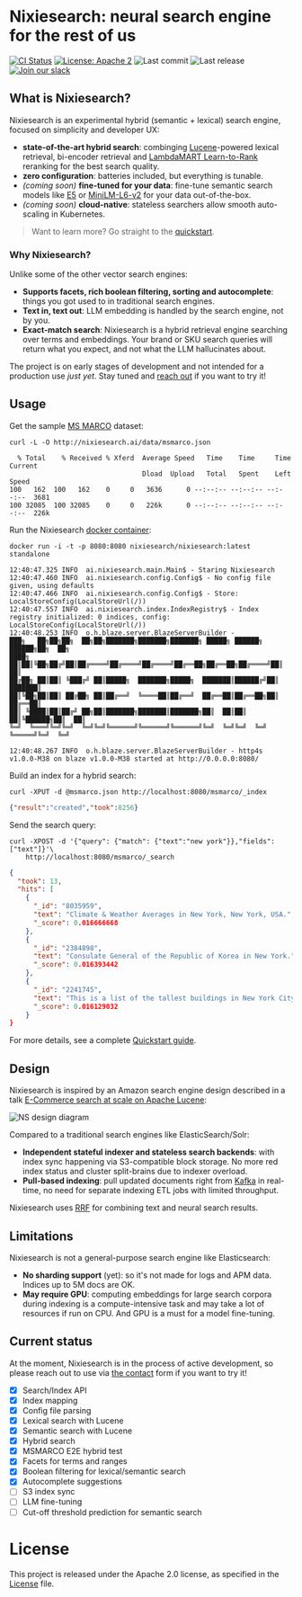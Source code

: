 # Nixiesearch: neural search engine for the rest of us

[![CI Status](https://github.com/nixiesearch/nixiesearch/workflows/Tests/badge.svg)](https://github.com/nixiesearch/nixiesearch/actions)
[![License: Apache 2](https://img.shields.io/badge/License-Apache2-green.svg)](https://opensource.org/licenses/Apache-2.0)
![Last commit](https://img.shields.io/github/last-commit/nixiesearch/nixiesearch)
![Last release](https://img.shields.io/github/release/nixiesearch/nixiesearch)
[![Join our slack](https://img.shields.io/badge/Slack-join%20the%20community-blue?logo=slack&style=social)](https://communityinviter.com/apps/nixiesearch/nixiesearch)

## What is Nixiesearch?

Nixiesearch is an experimental hybrid (semantic + lexical) search engine, focused on simplicity and developer UX:

* **state-of-the-art hybrid search**: combinging [Lucene](https://lucene.apache.org/)-powered lexical retrieval, bi-encoder retrieval and [LambdaMART Learn-to-Rank](https://xgboost.readthedocs.io/en/latest/tutorials/learning_to_rank.html) reranking for the best search quality.
* **zero configuration**: batteries included, but everything is tunable.
* *(coming soon)* **fine-tuned for your data**: fine-tune semantic search models like [E5](https://huggingface.co/intfloat/e5-base-v2)
  or [MiniLM-L6-v2](https://huggingface.co/sentence-transformers/all-MiniLM-L6-v2) for your data out-of-the-box.
* *(coming soon)* **cloud-native**: stateless searchers allow smooth auto-scaling in Kubernetes.

> Want to learn more? Go straight to the [quickstart](https://www.nixiesearch.ai/quickstart/). 

### Why Nixiesearch?

Unlike some of the other vector search engines:

* **Supports facets, rich boolean filtering, sorting and autocomplete**: things you got used to in traditional search engines.
* **Text in, text out**: LLM embedding is handled by the search engine, not by you.
* **Exact-match search**: Nixiesearch is a hybrid retrieval engine searching over terms and embeddings. Your brand or SKU search queries will return what you expect, and not what the LLM hallucinates about.

The project is on early stages of development and not intended for a production use *just yet*. Stay tuned and [reach out](https://www.metarank.ai/contact) if you want to try it!

## Usage

Get the sample [MS MARCO](https://microsoft.github.io/msmarco/) dataset:

```shell
curl -L -O http://nixiesearch.ai/data/msmarco.json
```

```text
  % Total    % Received % Xferd  Average Speed   Time    Time     Time  Current
                                 Dload  Upload   Total   Spent    Left  Speed
100   162  100   162    0     0   3636      0 --:--:-- --:--:-- --:--:--  3681
100 32085  100 32085    0     0   226k      0 --:--:-- --:--:-- --:--:--  226k
```

Run the Nixiesearch [docker container](https://hub.docker.com/r/nixiesearch/nixiesearch):

```shell
docker run -i -t -p 8080:8080 nixiesearch/nixiesearch:latest standalone
```

```text
12:40:47.325 INFO  ai.nixiesearch.main.Main$ - Staring Nixiesearch
12:40:47.460 INFO  ai.nixiesearch.config.Config$ - No config file given, using defaults
12:40:47.466 INFO  ai.nixiesearch.config.Config$ - Store: LocalStoreConfig(LocalStoreUrl(/))
12:40:47.557 INFO  ai.nixiesearch.index.IndexRegistry$ - Index registry initialized: 0 indices, config: LocalStoreConfig(LocalStoreUrl(/))
12:40:48.253 INFO  o.h.blaze.server.BlazeServerBuilder - 
███╗   ██╗██╗██╗  ██╗██╗███████╗███████╗███████╗ █████╗ ██████╗  ██████╗██╗  ██╗
████╗  ██║██║╚██╗██╔╝██║██╔════╝██╔════╝██╔════╝██╔══██╗██╔══██╗██╔════╝██║  ██║
██╔██╗ ██║██║ ╚███╔╝ ██║█████╗  ███████╗█████╗  ███████║██████╔╝██║     ███████║
██║╚██╗██║██║ ██╔██╗ ██║██╔══╝  ╚════██║██╔══╝  ██╔══██║██╔══██╗██║     ██╔══██║
██║ ╚████║██║██╔╝ ██╗██║███████╗███████║███████╗██║  ██║██║  ██║╚██████╗██║  ██║
╚═╝  ╚═══╝╚═╝╚═╝  ╚═╝╚═╝╚══════╝╚══════╝╚══════╝╚═╝  ╚═╝╚═╝  ╚═╝ ╚═════╝╚═╝  ╚═╝
                                                                               
12:40:48.267 INFO  o.h.blaze.server.BlazeServerBuilder - http4s v1.0.0-M38 on blaze v1.0.0-M38 started at http://0.0.0.0:8080/
```

Build an index for a hybrid search:

```shell
curl -XPUT -d @msmarco.json http://localhost:8080/msmarco/_index
```

```json
{"result":"created","took":8256}
```

Send the search query:

```shell
curl -XPOST -d '{"query": {"match": {"text":"new york"}},"fields": ["text"]}'\
    http://localhost:8080/msmarco/_search
```

```json
{
  "took": 13,
  "hits": [
    {
      "_id": "8035959",
      "text": "Climate & Weather Averages in New York, New York, USA.",
      "_score": 0.016666668
    },
    {
      "_id": "2384898",
      "text": "Consulate General of the Republic of Korea in New York.",
      "_score": 0.016393442
    },
    {
      "_id": "2241745",
      "text": "This is a list of the tallest buildings in New York City.",
      "_score": 0.016129032
    }
}
```

For more details, see a complete [Quickstart guide](https://www.nixiesearch.ai/quickstart).

## Design

Nixiesearch is inspired by an Amazon search engine design described in a talk
[E-Commerce search at scale on Apache Lucene](https://www.youtube.com/watch?v=EkkzSLstSAE):

![NS design diagram](https://www.nixiesearch.ai/img/arch.png)

Compared to a traditional search engines like ElasticSearch/Solr:

* **Independent stateful indexer and stateless search backends**: with index sync happening via S3-compatible block storage.
  No more red index status and cluster split-brains due to indexer overload.
* **Pull-based indexing**: pull updated documents right from [Kafka](https://kafka.apache.org/) in real-time, no need for
  separate indexing ETL jobs with limited throughput.

Nixiesearch uses [RRF](https://plg.uwaterloo.ca/~gvcormac/cormacksigir09-rrf.pdf) for combining text and neural search results.

## Limitations

Nixiesearch is not a general-purpose search engine like Elasticsearch:

* **No sharding support** (yet): so it's not made for logs and APM data. Indices up to 5M docs are OK.
* **May require GPU**: computing embeddings for large search corpora during indexing is a compute-intensive task and may take
  a lot of resources if run on CPU. And GPU is a must for a model fine-tuning.

## Current status

At the moment, Nixiesearch is in the process of active development, so please reach out to use via [the contact](https://www.metarank.ai/contact) form if you want to try it!

- [x] Search/Index API
- [x] Index mapping
- [x] Config file parsing
- [x] Lexical search with Lucene
- [x] Semantic search with Lucene
- [x] Hybrid search
- [x] MSMARCO E2E hybrid test
- [x] Facets for terms and ranges
- [x] Boolean filtering for lexical/semantic search
- [x] Autocomplete suggestions
- [ ] S3 index sync
- [ ] LLM fine-tuning
- [ ] Cut-off threshold prediction for semantic search

License
=====
This project is released under the Apache 2.0 license, as specified in the [License](LICENSE) file.
